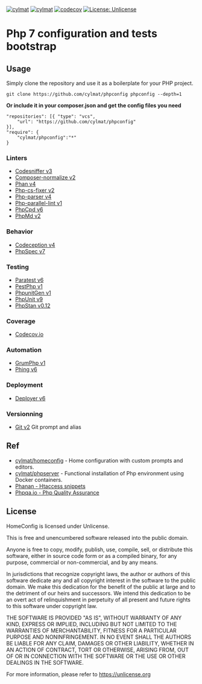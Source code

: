 [![cylmat](https://github.com/cylmat/phpconfig/actions/workflows/main.yml/badge.svg)](https://github.com/cylmat/phpconfig/actions/workflows/main.yml)
[![cylmat](https://circleci.com/gh/cylmat/phpconfig.svg?style=shield)](https://circleci.com/gh/cylmat/phpconfig)
[![codecov](https://codecov.io/gh/cylmat/phpconfig/branch/main/graph/badge.svg?token=H8N2JE4E7J)](https://codecov.io/gh/cylmat/phpconfig)
[![License: Unlicense](https://img.shields.io/badge/license-Unlicense-blue.svg)](http://unlicense.org/)

# Php 7 configuration and tests bootstrap

Usage
---
Simply clone the repository and use it as a boilerplate for your PHP project.
```
git clone https://github.com/cylmat/phpconfig phpconfig --depth=1
```

**Or include it in your composer.json and get the config files you need**  
```
"repositories": [{ "type": "vcs", 
    "url": "https://github.com/cylmat/phpconfig"
}],
"require": {
    "cylmat/phpconfig":"*"
}
```

### Linters
* [Codesniffer v3](https://github.com/squizlabs/PHP_CodeSniffer)
* [Composer-normalize v2](https://github.com/ergebnis/composer-normalize)
* [Phan v4](https://github.com/phan/phan/wiki)
* [Php-cs-fixer v2](https://cs.symfony.com/)
* [Php-parser v4](https://github.com/nikic/PHP-Parser)
* [Php-parallel-lint v1](https://github.com/php-parallel-lint/PHP-Parallel-Lint)
* [PhpCpd v6](https://github.com/sebastianbergmann/phpcpd)
* [PhpMd v2](https://phpmd.org)

### Behavior
* [Codeception v4](https://codeception.com)
* [PhpSpec v7](http://www.phpspec.net)

### Testing
* [Paratest v6](https://github.com/paratestphp/paratest)
* [PestPhp v1](https://pestphp.com/)
* [PhpunitGen v1](https://phpunitgen.io/)
* [PhpUnit v9](https://phpunit.de/)
* [PhpStan v0.12](https://phpstan.org/)

### Coverage
* [Codecov.io](https://codecov.io/)

### Automation
* [GrumPhp v1](https://github.com/phpro/grumphp)
* [Phing v6](https://phing.info)

### Deployment
* [Deployer v6](https://deployer.org)

### Versionning
* [Git v2](http://git-scm.com) Git prompt and alias

## Ref
* [cylmat/homeconfig](https://github.com/cylmat/homeconfig) - Home configuration with custom prompts and editors.
* [cylmat/phpserver](https://github.com/cylmat/phpserver/) - Functional installation of Php environment using Docker containers.
* [Phanan - Htaccess snippets](https://github.com/phanan/htaccess)
* [Phpqa.io - Php Quality Assurance](https://phpqa.io)

License
---
HomeConfig is licensed under Unlicense.

This is free and unencumbered software released into the public domain.

Anyone is free to copy, modify, publish, use, compile, sell, or
distribute this software, either in source code form or as a compiled
binary, for any purpose, commercial or non-commercial, and by any
means.

In jurisdictions that recognize copyright laws, the author or authors
of this software dedicate any and all copyright interest in the
software to the public domain. We make this dedication for the benefit
of the public at large and to the detriment of our heirs and
successors. We intend this dedication to be an overt act of
relinquishment in perpetuity of all present and future rights to this
software under copyright law.

THE SOFTWARE IS PROVIDED "AS IS", WITHOUT WARRANTY OF ANY KIND,
EXPRESS OR IMPLIED, INCLUDING BUT NOT LIMITED TO THE WARRANTIES OF
MERCHANTABILITY, FITNESS FOR A PARTICULAR PURPOSE AND NONINFRINGEMENT.
IN NO EVENT SHALL THE AUTHORS BE LIABLE FOR ANY CLAIM, DAMAGES OR
OTHER LIABILITY, WHETHER IN AN ACTION OF CONTRACT, TORT OR OTHERWISE,
ARISING FROM, OUT OF OR IN CONNECTION WITH THE SOFTWARE OR THE USE OR
OTHER DEALINGS IN THE SOFTWARE.

For more information, please refer to <https://unlicense.org>
